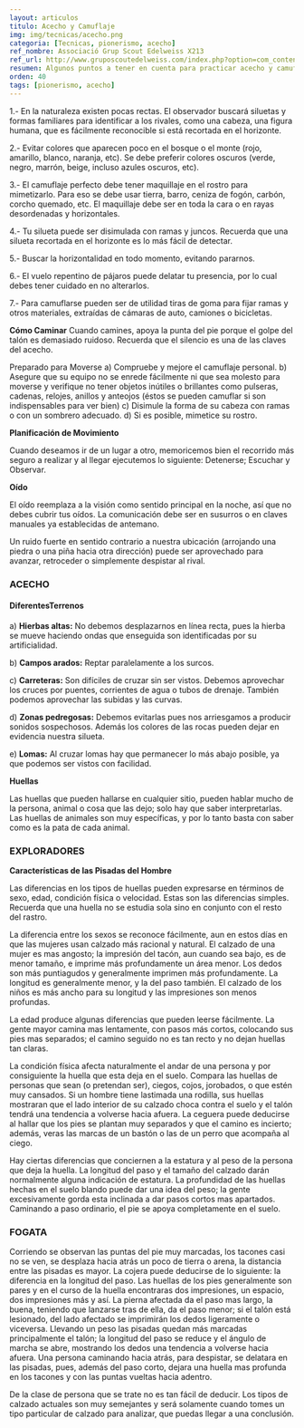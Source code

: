 ```yaml
---
layout: articulos
titulo: Acecho y Camuflaje
img: img/tecnicas/acecho.png
categoria: [Tecnicas, pionerismo, acecho]
ref_nombre: Associació Grup Scout Edelweiss X213
ref_url: http://www.gruposcoutedelweiss.com/index.php?option=com_content&view=article&id=226:tecnicas-scouts-acecho&catid=59:tecnicas-scouts
resumen: Algunos puntos a tener en cuenta para practicar acecho y camuflaje...
orden: 40
tags: [pionerismo, acecho]
---
```

1.- En la naturaleza existen pocas rectas. El observador buscará siluetas y formas familiares para identificar a los rivales, como una cabeza, una figura humana, que es fácilmente reconocible si está recortada en el horizonte.

2.- Evitar colores que aparecen poco en el bosque o el monte (rojo, amarillo, blanco, naranja, etc). Se debe preferir colores oscuros (verde, negro, marrón, beige, incluso azules oscuros, etc).

3.- El camuflaje perfecto debe tener maquillaje en el rostro para mimetizarlo. Para eso se debe usar tierra, barro, ceniza de fogón, carbón, corcho quemado, etc. El maquillaje debe ser en toda la cara o en rayas desordenadas y horizontales.

4.- Tu silueta puede ser disimulada con ramas y juncos. Recuerda que una silueta recortada en el horizonte es lo más fácil de detectar.

5.- Buscar la horizontalidad en todo momento, evitando pararnos.

6.- El vuelo repentino de pájaros puede delatar tu presencia, por lo cual debes tener cuidado en no alterarlos.

7.- Para camuflarse pueden ser de utilidad tiras de goma para fijar ramas y otros materiales, extraídas de cámaras de auto, camiones o bicicletas.

**Cómo Caminar** Cuando camines, apoya la punta del pie porque el golpe del talón es demasiado ruidoso. Recuerda que el silencio es una de las claves del acecho.

Preparado para Moverse a) Compruebe y mejore el camuflaje personal. b) Asegure que su equipo no se enrede fácilmente ni que sea molesto para moverse y verifique no tener objetos inútiles o brillantes como pulseras, cadenas, relojes, anillos y anteojos (éstos se pueden camuflar si son indispensables para ver bien) c) Disimule la forma de su cabeza con ramas o con un sombrero adecuado. d) Si es posible, mimetice su rostro.

**Planificación de Movimiento**

Cuando deseamos ir de un lugar a otro, memoricemos bien el recorrido más seguro a realizar y al llegar ejecutemos lo siguiente: Detenerse; Escuchar y Observar.

**Oído**

El oído reemplaza a la visión como sentido principal en la noche, así que no debes cubrir tus oídos. La comunicación debe ser en susurros o en claves manuales ya establecidas de antemano.

Un ruido fuerte en sentido contrario a nuestra ubicación (arrojando una piedra o una piña hacia otra dirección) puede ser aprovechado para avanzar, retroceder o simplemente despistar al rival.

### ACECHO

#### DiferentesTerrenos

a) **Hierbas altas:** No debemos desplazarnos en línea recta, pues la hierba se mueve haciendo ondas que enseguida son identificadas por su artificialidad.

b) **Campos arados:** Reptar paralelamente a los surcos.

c) **Carreteras:** Son difíciles de cruzar sin ser vistos. Debemos aprovechar los cruces por puentes, corrientes de agua o tubos de drenaje. También podemos aprovechar las subidas y las curvas.

d) **Zonas pedregosas:** Debemos evitarlas pues nos arriesgamos a producir sonidos sospechosos. Además los colores de las rocas pueden dejar en evidencia nuestra silueta.

e) **Lomas:** Al cruzar lomas hay que permanecer lo más abajo posible, ya que podemos ser vistos con facilidad.

**Huellas**

Las huellas que pueden hallarse en cualquier sitio, pueden hablar mucho de la persona, animal o cosa que las dejo; solo hay que saber interpretarlas. Las huellas de animales son muy específicas, y por lo tanto basta con saber como es la pata de cada animal.

### EXPLORADORES

**Características de las Pisadas del Hombre**

Las diferencias en los tipos de huellas pueden expresarse en términos de sexo, edad, condición física o velocidad. Estas son las diferencias simples. Recuerda que una huella no se estudia sola sino en conjunto con el resto del rastro.

La diferencia entre los sexos se reconoce fácilmente, aun en estos días en que las mujeres usan calzado más racional y natural. El calzado de una mujer es mas angosto; la impresión del tacón, aun cuando sea bajo, es de menor tamaño, e imprime más profundamente un área menor. Los dedos son más puntiagudos y generalmente imprimen más profundamente. La longitud es generalmente menor, y la del paso también. El calzado de los niños es más ancho para su longitud y las impresiones son menos profundas. 

La edad produce algunas diferencias que pueden leerse fácilmente. La gente mayor camina mas lentamente, con pasos más cortos, colocando sus pies mas separados; el camino seguido no es tan recto y no dejan huellas tan claras.

La condición física afecta naturalmente el andar de una persona y por consiguiente la huella que esta deja en el suelo. Compara las huellas de personas que sean (o pretendan ser), ciegos, cojos, jorobados, o que estén muy cansados. Si un hombre tiene lastimada una rodilla, sus huellas mostraran que el lado interior de su calzado choca contra el suelo y el talón tendrá una tendencia a volverse hacia afuera. La ceguera puede deducirse al hallar que los pies se plantan muy separados y que el camino es incierto; además, veras las marcas de un bastón o las de un perro que acompaña al ciego.

Hay ciertas diferencias que conciernen a la estatura y al peso de la persona que deja la huella. La longitud del paso y el tamaño del calzado darán normalmente alguna indicación de estatura. La profundidad de las huellas hechas en el suelo blando puede dar una idea del peso; la gente excesivamente gorda esta inclinada a dar pasos cortos mas apartados.
Caminando a paso ordinario, el pie se apoya completamente en el suelo.

### FOGATA

Corriendo se observan las puntas del pie muy marcadas, los tacones casi no se ven, se desplaza hacia atrás un poco de tierra o arena, la distancia entre las pisadas es mayor. La cojera puede deducirse de lo siguiente: la diferencia en la longitud del paso. Las huellas de los pies generalmente son pares y en el curso de la huella encontraras dos impresiones, un espacio, dos impresiones más y así. La pierna afectada da el paso mas largo, la buena, teniendo que lanzarse tras de ella, da el paso menor; si el talón está lesionado, del lado afectado se imprimirán los dedos ligeramente o viceversa. Llevando un peso las pisadas quedan más marcadas principalmente el talón; la longitud del paso se reduce y el ángulo de marcha se abre, mostrando los dedos una tendencia a volverse hacia afuera. Una persona caminando hacia atrás, para despistar, se delatara en las pisadas, pues, además del paso corto, dejara una huella mas profunda en los tacones y con las puntas vueltas hacia adentro.

De la clase de persona que se trate no es tan fácil de deducir. Los tipos de calzado actuales son muy semejantes y será solamente cuando tomes un tipo particular de calzado para analizar, que puedas llegar a una conclusión.
